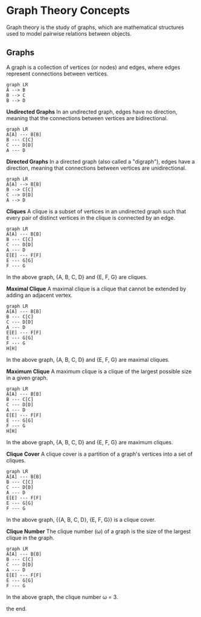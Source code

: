 # Graph Theory Concepts

Graph theory is the study of graphs, which are mathematical structures used to model pairwise relations between objects.

## Graphs

A graph is a collection of vertices (or nodes) and edges, where edges represent connections between vertices.

```mermaid
graph LR
A --> B
B --> C
B --> D
```

**Undirected Graphs**
In an undirected graph, edges have no direction, meaning that the connections between vertices are bidirectional.
```mermaid
graph LR
A[A] --- B[B]
B --- C[C]
C --- D[D]
A --- D
```

**Directed Graphs**
In a directed graph (also called a "digraph"), edges have a direction, meaning that connections between vertices are unidirectional.
```mermaid
graph LR
A[A] --> B[B]
B --> C[C]
C --> D[D]
A --> D
```

**Cliques**
A clique is a subset of vertices in an undirected graph such that every pair of distinct vertices in the clique is connected by an edge.
```mermaid
graph LR
A[A] --- B[B]
B --- C[C]
C --- D[D]
A --- D
E[E] --- F[F]
E --- G[G]
F --- G
```

In the above graph, {A, B, C, D} and {E, F, G} are cliques.

**Maximal Clique**
A maximal clique is a clique that cannot be extended by adding an adjacent vertex.

```mermaid
graph LR
A[A] --- B[B]
B --- C[C]
C --- D[D]
A --- D
E[E] --- F[F]
E --- G[G]
F --- G
H[H]
```

In the above graph, {A, B, C, D} and {E, F, G} are maximal cliques.

**Maximum Clique**
A maximum clique is a clique of the largest possible size in a given graph.

```mermaid
graph LR
A[A] --- B[B]
B --- C[C]
C --- D[D]
A --- D
E[E] --- F[F]
E --- G[G]
F --- G
H[H]
```

In the above graph, {A, B, C, D} and {E, F, G} are maximum cliques.

**Clique Cover**
A clique cover is a partition of a graph's vertices into a set of cliques.

```mermaid
graph LR
A[A] --- B[B]
B --- C[C]
C --- D[D]
A --- D
E[E] --- F[F]
E --- G[G]
F --- G
```

In the above graph, {{A, B, C, D}, {E, F, G}} is a clique cover.

**Clique Number**
The clique number (ω) of a graph is the size of the largest clique in the graph.

```mermaid
graph LR
A[A] --- B[B]
B --- C[C]
C --- D[D]
A --- D
E[E] --- F[F]
E --- G[G]
F --- G
```
In the above graph, the clique number ω = 3.

the end.
